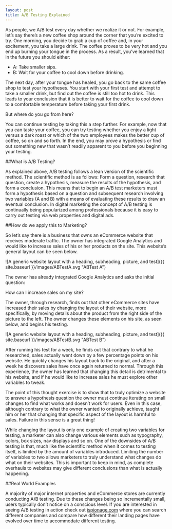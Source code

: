 ```yaml
---
layout: post
title: A/B Testing Explained
---
```


As people, we A/B test every day whether we realize it or not. For example, let’s say there’s a new coffee shop around the corner that you’re excited to try. One morning, you decide to grab a cup of coffee and, in your excitement, you take a large drink. The coffee proves to be very hot and you end up burning your tongue in the process. As a result, you’ve learned that in the future you should either:

- A: Take smaller sips.
- B: Wait for your coffee to cool down before drinking.

The next day, after your tongue has healed, you go back to the same coffee shop to test your hypotheses. You start with your first test and attempt to take a smaller drink, but find out the coffee is still too hot to drink. This leads to your conclusion that it is better to wait for the coffee to cool down to a comfortable temperature before taking your first drink. 

But where do you go from here? 

You can continue testing by taking this a step further. For example, now that you can taste your coffee, you can try testing whether you enjoy a light versus a dark roast or which of the two employees makes the better cup of coffee, so on and so forth. In the end, you may prove a hypothesis or find out something new that wasn’t readily apparent to you before you beginning your testing. 

##What is A/B Testing?


As explained above, A/B testing follows a lean version of the scientific method. The scientific method is as follows: Form a question, research that question, create a hypothesis, measure the results of the hypothesis, and form a conclusion. This means that to begin an A/B test marketers must form a hypothesis based on a question and subsequent research involving two variables (A and B) with a means of evaluating these results to draw an eventual conclusion. In digital marketing the concept of A/B testing is continually being popularized among professionals because it is easy to carry out testing via web properties and digital ads. 

##How do we apply this to Marketing?

So let’s say there is a business that owns an eCommerce website that receives moderate traffic. The owner has integrated Google Analytics and would like to increase sales of his or her products on the site. This website’s general layout can be seen below.

![A generic website layout with a heading, subheading, picture, and test]({{ site.baseurl }}/images/ABTestA.svg "ABTest A")

The owner has already integrated Google Analytics and asks the initial question:

How can I increase sales on my site?

The owner, through research, finds out that other eCommerce sites have increased their sales by changing the layout of their website, more specifically, by moving details about the product from the right side of the picture to the left. The owner changes these elements on his site, as seen below, and begins his testing.

![A generic website layout with a heading, subheading, picture, and test]({{ site.baseurl }}/images/ABTestB.svg "ABTest B")

After running his test for a week, he finds out that contrary to what he researched, sales actually went down by a few percentage points on his website. He quickly changes his layout back to the original, and after a week he discovers sales have once again returned to normal. Through this experience, the owner has learned that changing this detail is detrimental to his website, and if he would like to increase sales he must explore other variables to tweak. 

The point of this thought exercise is to show that to truly optimize a website to answer a hypothesis question the owner must continue iterating on small changes to find what works and doesn’t work for users. Even in this case, although contrary to what the owner wanted to originally achieve, taught him or her that changing that specific aspect of the layout is harmful to sales. Failure in this sense is a great thing!

While changing the layout is only one example of creating two variables for testing, a marketer can also change various elements such as typography, colors, box sizes, nav displays and so on. One of the downsides of A/B testing is that, much like the scientific method when it comes to testing itself, is limited by the amount of variables introduced. Limiting the number of variables to two allows marketers to truly understand what changes do what on their websites. This is important to keep in mind, as complete overhauls to websites may give different conclusions than what is actually happening.

##Real World Examples

A majority of major internet properties and eCommerce stores are currently conducting A/B testing. Due to these changes being so incrementally small, users typically don’t notice on a conscious level. If you are interested in seeing A/B testing in action check out [ispionage.com](http://www.ispionage.com/landing-page-gallery/) where you can search different companies and compare how different their landing pages have evolved over time to accommodate different testing. 